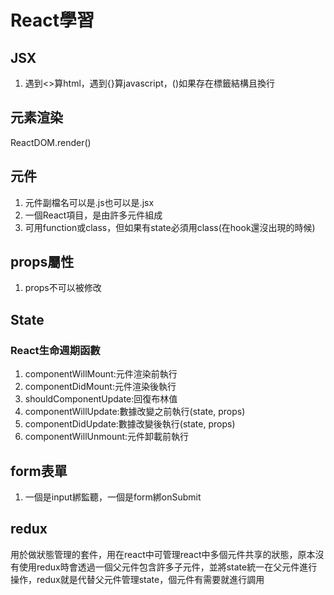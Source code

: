 # React學習

## JSX
1. 遇到<>算html，遇到{}算javascript，()如果存在標籤結構且換行

## 元素渲染
ReactDOM.render()

## 元件
1. 元件副檔名可以是.js也可以是.jsx
2. 一個React項目，是由許多元件組成
3. 可用function或class，但如果有state必須用class(在hook還沒出現的時候)

## props屬性
1. props不可以被修改

## State

### React生命週期函數
1. componentWillMount:元件渲染前執行
2. componentDidMount:元件渲染後執行
3. shouldComponentUpdate:回復布林值
4. componentWillUpdate:數據改變之前執行(state, props)
5. componentDidUpdate:數據改變後執行(state, props)
6. componentWillUnmount:元件卸載前執行

## form表單
1. 一個是input綁監聽，一個是form綁onSubmit

## redux
用於做狀態管理的套件，用在react中可管理react中多個元件共享的狀態，原本沒有使用redux時會透過一個父元件包含許多子元件，並將state統一在父元件進行操作，redux就是代替父元件管理state，個元件有需要就進行調用
